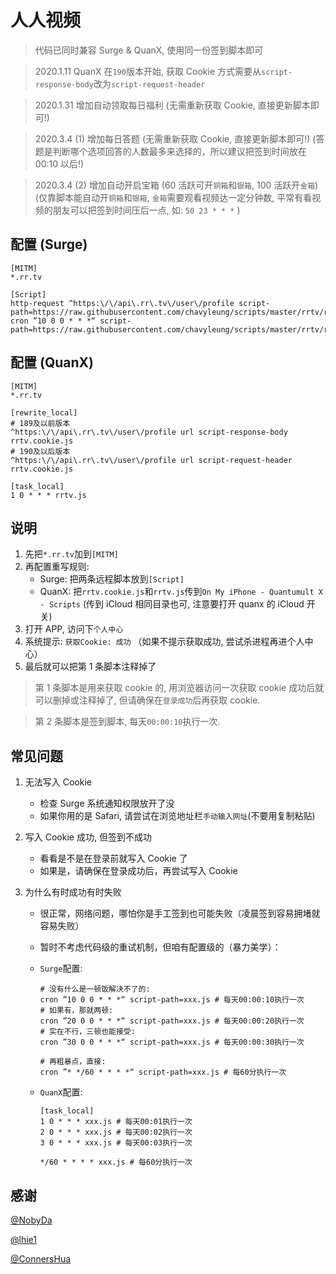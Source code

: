 # 人人视频

> 代码已同时兼容 Surge & QuanX, 使用同一份签到脚本即可

> 2020.1.11 QuanX 在`190`版本开始, 获取 Cookie 方式需要从`script-response-body`改为`script-request-header`

> 2020.1.31 增加自动领取每日福利 (无需重新获取 Cookie, 直接更新脚本即可!)

> 2020.3.4 (1) 增加每日答题 (无需重新获取 Cookie, 直接更新脚本即可!) (答题是判断哪个选项回答的人数最多来选择的，所以建议把签到时间放在 00:10 以后!)

> 2020.3.4 (2) 增加自动开启宝箱 (60 活跃可开`铜箱`和`银箱`, 100 活跃开`金箱`) (仅靠脚本能自动开`铜箱`和`银箱`, `金箱`需要观看视频达一定分钟数, 平常有看视频的朋友可以把签到时间压后一点, 如: `50 23 * * *` )

## 配置 (Surge)

```properties
[MITM]
*.rr.tv

[Script]
http-request ^https:\/\/api\.rr\.tv\/user\/profile script-path=https://raw.githubusercontent.com/chavyleung/scripts/master/rrtv/rrtv.cookie.js
cron ”10 0 0 * * *“ script-path=https://raw.githubusercontent.com/chavyleung/scripts/master/rrtv/rrtv.js
```

## 配置 (QuanX)

```properties
[MITM]
*.rr.tv

[rewrite_local]
# 189及以前版本
^https:\/\/api\.rr\.tv\/user\/profile url script-response-body rrtv.cookie.js
# 190及以后版本
^https:\/\/api\.rr\.tv\/user\/profile url script-request-header rrtv.cookie.js

[task_local]
1 0 * * * rrtv.js
```

## 说明

1. 先把`*.rr.tv`加到`[MITM]`
2. 再配置重写规则:
   - Surge: 把两条远程脚本放到`[Script]`
   - QuanX: 把`rrtv.cookie.js`和`rrtv.js`传到`On My iPhone - Quantumult X - Scripts` (传到 iCloud 相同目录也可, 注意要打开 quanx 的 iCloud 开关)
3. 打开 APP, 访问下`个人中心`
4. 系统提示: `获取Cookie: 成功` （如果不提示获取成功, 尝试杀进程再进个人中心）
5. 最后就可以把第 1 条脚本注释掉了

> 第 1 条脚本是用来获取 cookie 的, 用浏览器访问一次获取 cookie 成功后就可以删掉或注释掉了, 但请确保在`登录成功`后再获取 cookie.

> 第 2 条脚本是签到脚本, 每天`00:00:10`执行一次.

## 常见问题

1. 无法写入 Cookie

   - 检查 Surge 系统通知权限放开了没
   - 如果你用的是 Safari, 请尝试在浏览地址栏`手动输入网址`(不要用复制粘贴)

2. 写入 Cookie 成功, 但签到不成功

   - 看看是不是在登录前就写入 Cookie 了
   - 如果是，请确保在登录成功后，再尝试写入 Cookie

3. 为什么有时成功有时失败

   - 很正常，网络问题，哪怕你是手工签到也可能失败（凌晨签到容易拥堵就容易失败）
   - 暂时不考虑代码级的重试机制，但咱有配置级的（暴力美学）：

   - `Surge`配置:

     ```properties
     # 没有什么是一顿饭解决不了的:
     cron ”10 0 0 * * *“ script-path=xxx.js # 每天00:00:10执行一次
     # 如果有，那就两顿:
     cron ”20 0 0 * * *“ script-path=xxx.js # 每天00:00:20执行一次
     # 实在不行，三顿也能接受:
     cron ”30 0 0 * * *“ script-path=xxx.js # 每天00:00:30执行一次

     # 再粗暴点，直接:
     cron ”* */60 * * * *“ script-path=xxx.js # 每60分执行一次
     ```

   - `QuanX`配置:

     ```properties
     [task_local]
     1 0 * * * xxx.js # 每天00:01执行一次
     2 0 * * * xxx.js # 每天00:02执行一次
     3 0 * * * xxx.js # 每天00:03执行一次

     */60 * * * * xxx.js # 每60分执行一次
     ```

## 感谢

[@NobyDa](https://github.com/NobyDa)

[@lhie1](https://github.com/lhie1)

[@ConnersHua](https://github.com/ConnersHua)